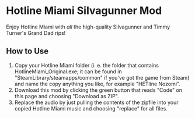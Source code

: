 # Hotline Miami SiIvagunner Mod

Enjoy Hotline Miami with _all_ the high-quality SiIvagunner and Timmy Turner's Grand Dad rips!

## How to Use

1. Copy your Hotline Miami folder (i. e. the folder that contains HotlineMiami_Original.exe; it can be found in "SteamLibrary/steamapps/common" if you've got the game from Steam) and name the copy anything you like, for example "НЕТline Nozomi".
2. Download this mod by clicking the green button that reads "Code" on this page and choosing "Download as ZIP".
3. Replace the audio by just pulling the contents of the zipfile into your copied Hotline Miami music and choosing "replace" for all files.
